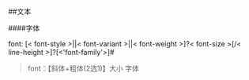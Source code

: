 ##文本

####字体

font: [< font-style >||< font-variant >||< font-weight >]?< font-size >[/< line-height >]?[<'font-family'>]#

>font：【斜体+粗体(2选1)】大小 字体